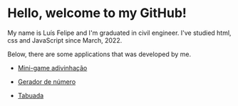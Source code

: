 # Hello, welcome to my GitHub!
My name is Luís Felipe and I'm graduated in civil engineer.
I've studied html, css and JavaScript since March, 2022.

Below, there are some applications that was developed by me.

- [Mini-game adivinhação](https://devluisfelipe.github.io/practicing/mini-game-gw/index.html)

- [Gerador de número](https://devluisfelipe.github.io/practicing/ex-gerador_num/index.html)

- [Tabuada](https://devluisfelipe.github.io/practicing/ex2-tabuada/index.html)
